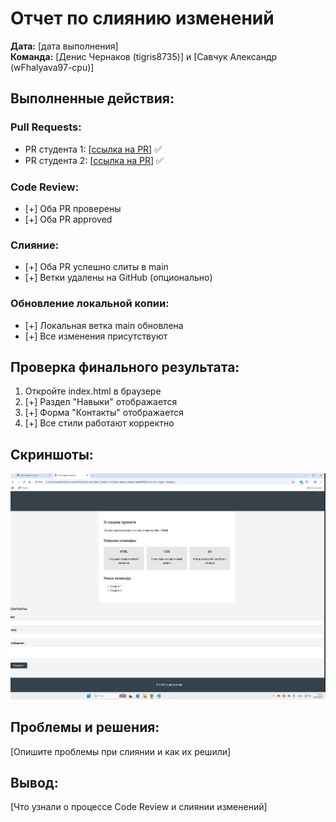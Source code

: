 # Отчет по слиянию изменений

**Дата:** [дата выполнения]  
**Команда:**  [Денис Чернаков (tigris8735)] и [Савчук Александр (wFhalyava97-cpu)]

## Выполненные действия:

### Pull Requests:
- PR студента 1: [[ссылка на PR](https://github.com/tigris8735/task_2/pull/1)] ✅
- PR студента 2: [[ссылка на PR](https://github.com/tigris8735/task_2/pull/1)] ✅

### Code Review:
- [+] Оба PR проверены
- [+] Оба PR approved

### Слияние:
- [+] Оба PR успешно слиты в main
- [+] Ветки удалены на GitHub (опционально)

### Обновление локальной копии:
- [+] Локальная ветка main обновлена
- [+] Все изменения присутствуют

## Проверка финального результата:
1. Откройте index.html в браузере
2. [+] Раздел "Навыки" отображается
3. [+] Форма "Контакты" отображается
4. [+] Все стили работают корректно

## Скриншоты:
![alt text](image-2.png)

## Проблемы и решения:
[Опишите проблемы при слиянии и как их решили]

## Вывод:
[Что узнали о процессе Code Review и слиянии изменений]